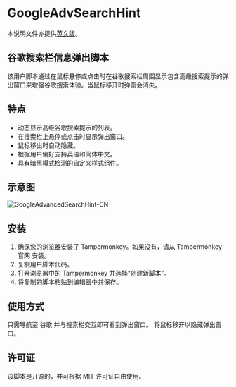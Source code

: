 # GoogleAdvSearchHint

本说明文件亦提供[英文版](README.md)。

## 谷歌搜索栏信息弹出脚本

该用户脚本通过在鼠标悬停或点击时在谷歌搜索栏周围显示包含高级搜索提示的弹出窗口来增强谷歌搜索体验。当鼠标移开时弹窗会消失。

## 特点

- 动态显示高级谷歌搜索提示的列表。
- 在搜索栏上悬停或点击时显示弹出窗口。
- 鼠标移出时自动隐藏。
- 根据用户偏好支持英语和简体中文。
- 具有暗黑模式检测的自定义样式组件。

## 示意图

![GoogleAdvancedSearchHint-CN](https://easyimage.netmark.top/i/2024/04/24/113657.gif)

## 安装

1. 确保您的浏览器安装了 Tampermonkey。如果没有，请从 Tampermonkey 官网 安装。
2. 复制用户脚本代码。
3. 打开浏览器中的 Tampermonkey 并选择“创建新脚本”。
4. 将复制的脚本粘贴到编辑器中并保存。

## 使用方式

只需导航至 谷歌 并与搜索栏交互即可看到弹出窗口。
将鼠标移开以隐藏弹出窗口。

## 许可证

该脚本是开源的，并可根据 MIT 许可证自由使用。
